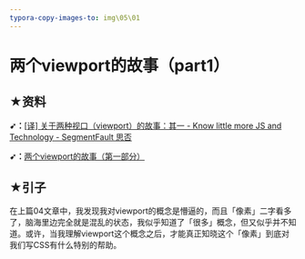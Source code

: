 ```yaml
---
typora-copy-images-to: img\05\01
---
```


# 两个viewport的故事（part1）

## ★资料

**➹：**[[译] 关于两种视口（viewport）的故事：其一 - Know little more JS and Technology - SegmentFault 思否](https://segmentfault.com/a/1190000006837963#articleHeader5)

**➹：**[两个viewport的故事（第一部分）](https://web.archive.org/web/20170705090419/http://weizhifeng.net/viewports.html)

## ★引子

在上篇04文章中，我发现我对viewport的概念是懵逼的，而且「像素」二字看多了，脑海里边完全就是混乱的状态，我似乎知道了「很多」概念，但又似乎并不知道。或许，当我理解viewport这个概念之后，才能真正知晓这个「像素」到底对我们写CSS有什么特别的帮助。



